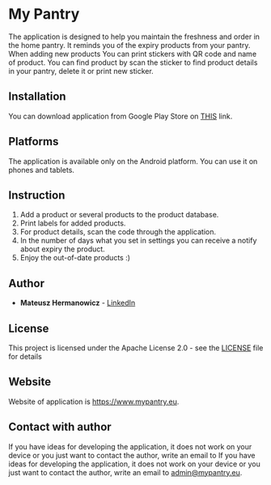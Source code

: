 # My Pantry

The application is designed to help you maintain the freshness and order in the home pantry. It reminds you of the expiry products from your pantry. When adding new products You can print stickers with QR code and name of product. You can find product by scan the sticker to find product details in your pantry, delete it or print new sticker.

## Installation

You can download application from Google Play Store on [THIS](https://play.google.com/store/apps/details?id=com.hermanowicz.pantry) link.

## Platforms

The application is available only on the Android platform. You can use it on phones and tablets.

## Instruction

1. Add a product or several products to the product database.
2. Print labels for added products.
3. For product details, scan the code through the application.
4. In the number of days what you set in settings you can receive a notify about expiry the product.
5. Enjoy the out-of-date products :)

## Author

* **Mateusz Hermanowicz** - [LinkedIn](https://www.linkedin.com/in/mateusz-hermanowicz-579064182/)

## License

This project is licensed under the Apache License 2.0 - see the [LICENSE](LICENSE) file for details

## Website

Website of application is https://www.mypantry.eu.

## Contact with author

If you have ideas for developing the application, it does not work on your device or you just want to contact the author, write an email to If you have ideas for developing the application, it does not work on your device or you just want to contact the author, write an email to admin@mypantry.eu.
